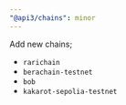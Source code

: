 ```yaml
---
"@api3/chains": minor
---
```


Add new chains;
* `rarichain`
* `berachain-testnet`
* `bob`
* `kakarot-sepolia-testnet`